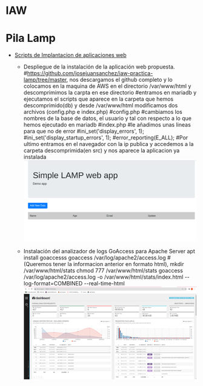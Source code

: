 # IAW
# Pila Lamp
- [Scripts de Implantacion de aplicaciones web](apache.sh)
  - Despliegue de la instalación de la aplicación web propuesta.
#https://github.com/josejuansanchez/iaw-practica-lamp/tree/master, nos descargamos el github completo y lo colocamos en la maquina de AWS en el directorio /var/www/html y descomprimimos la carpta en ese directorio
#entramos en mariadb y ejecutamos el scripts que aparece en la carpeta que hemos descomprimido(db) y desde /var/www/html modificamos dos archivos (config.php e index.php)
#config.php
#cambiamos los nombres de la base de datos, el usuario y tal con respecto a lo que hemos ejecutado en mariadb
#index.php
#le añadimos unas lineas para que no de error
#ini_set('display_errors', 1);
#ini_set('display_startup_errors', 1);
#error_reporting(E_ALL);
#Por ultimo entramos en el navegador con la ip publica y accedemos a la carpeta descomprimida(en src) y nos aparece la aplicacion ya instalada
![images](aplicacion.png)

  - Instalación del analizador de logs GoAccess para Apache Server
apt install goaccesss
goaccess /var/log/apache2/access.log 
#(Queremos tener la informacion anterior en formato html), 
mkdir /var/www/html/stats
chmod 777 /var/www/html/stats
goaccess /var/log/apache2/access.log -o /var/www/html/stats/index.html --log-format=COMBINED --real-time-html
![images](unnamed.png)

